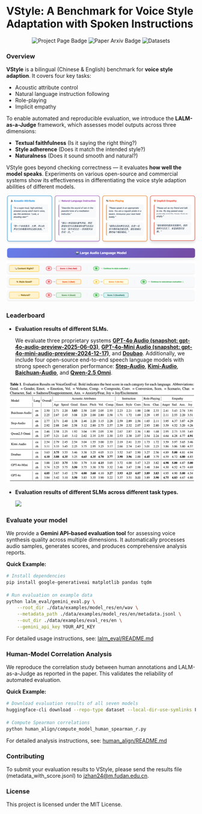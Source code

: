 # VStyle: A Benchmark for Voice Style Adaptation with Spoken Instructions

<div align="center">  
  <a href="https://junzhan2000.github.io/VStyle.github.io/" style="text-decoration:none;">
    <img src="https://img.shields.io/badge/Project-Page-Green" alt="Project Page Badge">
  </a>
  <a href="https://arxiv.org/abs/2501.00000" style="text-decoration:none;">
    <img src="https://img.shields.io/badge/Paper-Arxiv-red" alt="Paper Arxiv Badge">
  </a> 
  <a href="https://huggingface.co/datasets/zhanjun/VStyle" style="text-decoration:none;">
    <img src="https://img.shields.io/badge/Datasets-HuggingFace-yellow" alt="Datasets">
  </a>
</div>

### Overview

**VStyle** is a bilingual (Chinese & English) benchmark for **voice style adaption**. It covers four key tasks:

- Acoustic attribute control
- Natural language instruction following
- Role-playing
- Implicit empathy

To enable automated and reproducible evaluation, we introduce the **LALM-as-a-Judge** framework, which assesses model outputs across three dimensions:

- **Textual faithfulness** (Is it saying the right thing?)
- **Style adherence** (Does it match the intended style?)
- **Naturalness** (Does it sound smooth and natural?)

VStyle goes beyond checking correctness — it evaluates **how well the model speaks**. Experiments on various open-source and commercial systems show its effectiveness in differentiating the voice style adaption abilities of different models.

![](data/images/main-picture.png)

### Leaderboard

- **Evaluation results of different SLMs.**

  We evaluate three proprietary systems [**GPT-4o Audio (snapshot: gpt-4o-audio-preview-2025-06-03)**](https://platform.openai.com/docs/models/gpt-4oaudio-preview), [**GPT-4o-Mini Audio (snapshot: gpt-4o-mini-audio-preview-2024-12-17)**](https://platform.openai.com/docs/models/gpt-4o-mini), and [**Doubao**](https://www.volcengine.com/docs/6561/1594356). Additionally, we include four open-source end-to-end speech language models with strong speech generation performance: [**Step-Audio**](https://github.com/stepfun-ai/Step-Audio), [**Kimi-Audio**](https://github.com/MoonshotAI/Kimi-Audio), [**Baichuan-Audio**](https://github.com/baichuan-inc/Baichuan-Audio), and [**Qwen-2.5 Omni**](https://github.com/QwenLM/Qwen2.5-Omni).

![](data/images/leaderboard.png)

- **Evaluation results of different SLMs across different task types.**

  ![](data/images/VStyle_combined.png)

### Evaluate your model

We provide a **Gemini API–based evaluation tool** for assessing voice synthesis quality across multiple dimensions. It automatically processes audio samples, generates scores, and produces comprehensive analysis reports.

**Quick Example:**

```bash
# Install dependencies
pip install google-generativeai matplotlib pandas tqdm

# Run evaluation on example data
python lalm_eval/gemini_eval.py \
    --root_dir ./data/examples/model_res/en/wav \
    --metadata_path ./data/examples/model_res/en/metadata.jsonl \
    --out_dir ./data/examples/eval_res/en \
    --gemini_api_key YOUR_API_KEY
```

For detailed usage instructions, see: [lalm_eval/README.md](https://github.com/alibaba/vstyle/blob/main/lalm_eval/README.md)

### Human-Model Correlation Analysis

We reproduce the correlation study between human annotations and LALM-as-a-Judge as reported in the paper. This validates the reliability of automated evaluation.

**Quick Example:**

```bash
# Download evaluation results of all seven models
huggingface-cli download --repo-type dataset --local-dir-use-symlinks False zhanjun/VStyle-eval-results --local-dir VStyle-eval-results

# Compute Spearman correlations
python human_align/compute_model_human_spearman_r.py
```

For detailed analysis instructions, see: [human_align/README.md](https://github.com/alibaba/vstyle/blob/main/human_align/README.md)

### Contributing

To submit your evaluation results to VStyle, please send the results file (metadata_with_score.jsonl) to [jzhan24@m.fudan.edu.cn](mailto:jzhan24@m.fudan.edu.cn).

### License

This project is licensed under the MIT License.
